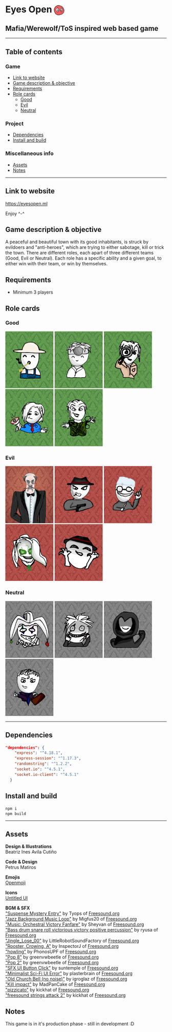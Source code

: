 # Eyes Open <img src="public/assets/icons/eyesopen.svg" alt="The Eyes Open logo" width=32 style="vertical-align:middle">

## Mafia/Werewolf/ToS inspired web based game

---

## Table of contents
<!-- - [Eyes Open <img src="public/assets/icons/eyesopen.svg" alt="Eyes Open logo" width=32 style="vertical-align:middle">](#eyes-open-)
    - [Mafia/Werewolf/ToS inspired web based game](#mafiawerewolftos-inspired-web-based-game)
- [Table of contents](#table-of-contents) -->
  ### Game
  - [Link to website](#link-to-website)
  - [Game description & objective](#game-description--objective)
  - [Requirements](#requirements)
  - [Role cards](#role-cards)
    - [Good](#good)
    - [Evil](#evil)
    - [Neutral](#neutral)
  ### Project
  - [Dependencies](#dependencies)
  - [Install and build](#install-and-build)
  ### Miscellaneous info
  - [Assets](#assets)
  - [Notes](#notes)

---

## Link to website
<!-- #### TBD -->
 https://eyesopen.ml
 
 Enjoy ^-^


## Game description & objective
 A peaceful and beautiful town with its good inhabitants, is struck by evildoers and "anti-heroes", which are trying to either sabotage, kill or trick the town. There are different roles, each apart of three different teams (Good, Evil or Neutral). Each role has a specific ability and a given goal, to either win with their team, or win by themselves. 
 

## Requirements
- Minimum 3 players

## Role cards

### Good
<p>
<img src="public/assets/rolecards/Villager.webp" alt="role-card" width=150>
<img src="public/assets/rolecards/Doctor.webp" alt="role-card" width=150>
<img src="public/assets/rolecards/Investigator.webp" alt="role-card" width=150>
<img src="public/assets/rolecards/Mayor.webp" alt="role-card" width=150>
<img src="public/assets/rolecards/Trapper.webp" alt="role-card" width=150>
</p>

### Evil
<p>
<img src="public/assets/rolecards/Godfather.webp" alt="role-card" width=150>
<img src="public/assets/rolecards/Mafioso.webp" alt="role-card" width=150>
<img src="public/assets/rolecards/Surgeon.webp" alt="role-card" width=150>
<img src="public/assets/rolecards/Witch.webp" alt="role-card" width=150>
<img src="public/assets/rolecards/Framer.webp" alt="role-card" width=150>
</p>

### Neutral
<p>
<img src="public/assets/rolecards/Jester.webp" alt="role-card" width=150>
<img src="public/assets/rolecards/Serial Killer.webp" alt="role-card" width=150>
<img src="public/assets/rolecards/Executioner.webp" alt="role-card" width=150>
<img src="public/assets/rolecards/Lawyer.webp" alt="role-card" width=150>
</p>

---

## Dependencies
```json
"dependencies": {
    "express": "^4.18.1",
    "express-session": "^1.17.3",
    "randomstring": "^1.2.2",
    "socket.io": "^4.5.1",
    "socket.io-client": "^4.5.1"
  }
```

## Install and build

```
npm i
npm build
```
---

## Assets


**Design & Illustrations** <br> Beatriz Ines Avila Cutiño

**Code & Design** <br> Petrus Matiros

**Emojis** <br> <a href="https://openmoji.org/library/" target="_blank">Openmoji</a>

**Icons** <br> <a href="https://www.untitledui.com/icons" target="_blank">Untitled UI</a>

**BGM & SFX**
<br>
<a href="https://freesound.org/people/tyops/sounds/423208/" target="_blank">"Suspense Mystery Entry"</a> by Tyops of <a href="https://www.freesound.org" target="_blank">Freesound.org</a>
<br>
<a href="https://freesound.org/people/Migfus20/sounds/559850/" target="_blank">"Jazz Background Music Loop"</a> by Migfus20 of <a href="https://www.freesound.org" target="_blank">Freesound.org</a>
<br>
<a href="https://freesound.org/people/Sheyvan/sounds/470083/" target="_blank">"Music: Orchestral Victory Fanfare"</a> by Sheyvan of <a href="https://www.freesound.org" target="_blank">Freesound.org</a>
<br>
<a href="https://freesound.org/people/ryusa/sounds/531132/" target="_blank">"Bass drum snare roll victorious victory positive percussion"</a> by ryusa of <a href="https://www.freesound.org" target="_blank">Freesound.org</a>
<br>
<a href="https://freesound.org/people/LittleRobotSoundFactory/sounds/270467/" target="_blank">"Jingle_Lose_00"</a> by LittleRobotSoundFactory of <a href="https://www.freesound.org" target="_blank">Freesound.org</a>
<br>
<a href="https://freesound.org/people/InspectorJ/sounds/384188/" target="_blank">"Rooster, Crowing, A"</a> by InspectorJ of <a href="https://www.freesound.org" target="_blank">Freesound.org</a>
<br>
<a href="https://freesound.org/people/PhonosUPF/sounds/499699/" target="_blank">"howling"</a> by PhonosUPF of <a href="https://www.freesound.org" target="_blank">Freesound.org</a>
<br>
<a href="https://freesound.org/people/greenvwbeetle/sounds/328117/" target="_blank">"Pop 8"</a> by greenvwbeetle of <a href="https://www.freesound.org" target="_blank">Freesound.org</a>
<br>
<a href="https://freesound.org/people/greenvwbeetle/sounds/244654/" target="_blank">"Pop 2"</a> by greenvwbeetle of <a href="https://www.freesound.org" target="_blank">Freesound.org</a>
<br>
<a href="https://freesound.org/people/suntemple/sounds/253168/" target="_blank">"SFX UI Button Click"</a> by suntemple of <a href="https://www.freesound.org" target="_blank">Freesound.org</a>
<br>
<a href="https://freesound.org/people/plasterbrain/sounds/423166/" target="_blank">"Minimalist Sci-Fi UI Error"</a> by plasterbrain of <a href="https://www.freesound.org" target="_blank">Freesound.org</a>
<br>
<a href="https://freesound.org/people/igroglaz/sounds/633208/" target="_blank">"Old Church Bell (no noise)"</a> by igroglaz of <a href="https://www.freesound.org" target="_blank">Freesound.org</a>
<br>
<a href="https://freesound.org/people/MadPanCake/sounds/567848/" target="_blank">"Kill impact"</a> by MadPanCake of <a href="https://www.freesound.org" target="_blank">Freesound.org</a>
<br>
<a href="https://freesound.org/people/kickhat/sounds/341794/" target="_blank">"pizzicato"</a> by kickhat of <a href="https://www.freesound.org" target="_blank">Freesound.org</a>
<br>
<a href="https://freesound.org/people/kickhat/sounds/341796/" target="_blank">"freesound strings attack 2"</a> by kickhat of <a href="https://www.freesound.org" target="_blank">Freesound.org</a>


## Notes

This game is in it's production phase - still in development :D

